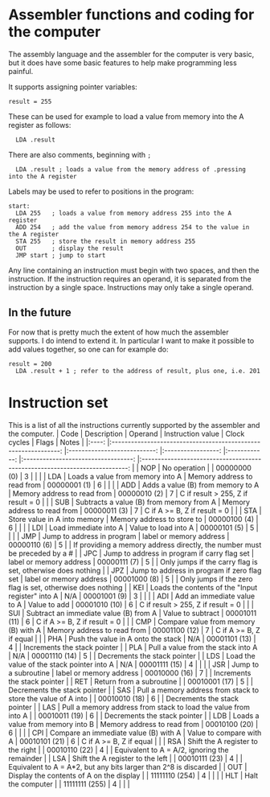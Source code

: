 # Assembler functions and coding for the computer
The assembly language and the assembler for the computer is very basic, but it does have some basic features to help make programming less painful.

It supports assigning pointer variables:
~~~~
result = 255
~~~~
These can be used for example to load a value from memory into the A register as follows:
~~~~
  LDA .result
~~~~
There are also comments, beginning with `;`
~~~~
  LDA .result ; loads a value from the memory address of .pressing into the A register
~~~~

Labels may be used to refer to positions in the program:
~~~~
start:
  LDA 255   ; loads a value from memory address 255 into the A register
  ADD 254   ; add the value from memory address 254 to the value in the A register
  STA 255   ; store the result in memory address 255
  OUT       ; display the result
  JMP start ; jump to start
~~~~

Any line containing an instruction must begin with two spaces, and then the instruction. If the instruction requires an operand, it is separated from the instruction by a single space. Instructions may only take a single operand.

## In the future
For now that is pretty much the extent of how much the assembler supports. I do intend to extend it. In particular I want to make it possible to add values together, so one can for example do:
~~~~
result = 200
  LDA .result + 1 ; refer to the address of result, plus one, i.e. 201
~~~~

# Instruction set
This is a list of all the instructions currently supported by the assembler and the computer.
| Code 	|                           Description                          	|           Operand           	| Instruction value 	| Clock cycles 	|                Flags               	|                                    Notes                                   	|
|:----:	|:--------------------------------------------------------------:	|:---------------------------:	|:-----------------:	|:------------:	|:----------------------------------:	|:--------------------------------------------------------------------------:	|
|  NOP 	|                          No operation                          	|                             	|    00000000 (0)   	|       3      	|                                    	|                                                                            	|
|  LDA 	|                Loads a value from memory into A                	| Memory address to read from 	|    00000001 (1)   	|       6      	|                                    	|                                                                            	|
|  ADD 	|                Adds a value (B) from memory to A               	| Memory address to read from 	|    00000010 (2)   	|       7      	| C if result > 255, Z if result = 0 	|                                                                            	|
|  SUB 	|            Subtracts a value (B) from memory from A            	| Memory address to read from 	|    00000011 (3)   	|       7      	|    C if A >= B, Z if result = 0    	|                                                                            	|
|  STA 	|                  Store value in A into memory                  	|  Memory address to store to 	|    00000100 (4)   	|       6      	|                                    	|                                                                            	|
|  LDI 	|                      Load immediate into A                     	|     Value to load into A    	|    00000101 (5)   	|       5      	|                                    	|                                                                            	|
|  JMP 	|                   Jump to address in program                   	|   label or memory address   	|    00000110 (6)   	|       5      	|                                    	| If providing a memory address directly, the number must be preceded by a # 	|
|  JPC 	|          Jump to address in program if carry flag set          	|   label or memory address   	|    00000111 (7)   	|       5      	|                                    	|         Only jumps if the carry flag is set, otherwise does nothing        	|
|  JPZ 	|           Jump to address in program if zero flag set          	|   label or memory address   	|    00001000 (8)   	|       5      	|                                    	|         Only jumps if the zero flag is set, otherwise does nothing         	|
|  KEI 	|        Loads the contents of the "Input register" into A       	|             N/A             	|    00001001 (9)   	|       3      	|                                    	|                                                                            	|
|  ADI 	|                   Add an immediate value to A                  	|         Value to add        	|   00001010 (10)   	|       6      	| C if result > 255, Z if result = 0 	|                                                                            	|
|  SUI 	|             Subtract an immediate value (B) from A             	|      Value to subtract      	|   00001011 (11)   	|       6      	|    C if A >= B, Z if result = 0    	|                                                                            	|
|  CMP 	|              Compare value from memory (B) with A              	| Memory address to read from 	|   00001100 (12)   	|       7      	|       C if A >= B, Z if equal      	|                                                                            	|
|  PHA 	|               Push the value in A onto the stack               	|             N/A             	|   00001101 (13)   	|       4      	|                                    	|                        Increments the stack pointer                        	|
|  PLA 	|               Pull a value from the stack into A               	|             N/A             	|   00001110 (14)   	|       5      	|                                    	|                        Decrements the stack pointer                        	|
|  LDS 	|           Load the value of the stack pointer into A           	|             N/A             	|   00001111 (15)   	|       4      	|                                    	|                                                                            	|
|  JSR 	|                      Jump to a subroutine                      	|   label or memory address   	|   00010000 (16)   	|       7      	|                                    	|                        Increments the stack pointer                        	|
|  RET 	|                    Return from a subroutine                    	|                             	|   00010001 (17)   	|       5      	|                                    	|                        Decrements the stack pointer                        	|
|  SAS 	|  Pull a memory address from stack to store the value of A into 	|                             	|   00010010 (18)   	|       6      	|                                    	|                        Decrements the stack pointer                        	|
|  LAS 	| Pull a memory address from stack to load the value from into A 	|                             	|   00010011 (19)   	|       6      	|                                    	|                        Decrements the stack pointer                        	|
|  LDB 	|                Loads a value from memory into B                	| Memory address to read from 	|   00010100 (20)   	|       6      	|                                    	|                                                                            	|
|  CPI 	|              Compare an immediate value (B) with A             	|   Value to compare with A   	|   00010101 (21)   	|       6      	|       C if A >= B, Z if equal      	|                                                                            	|
|  RSA 	|                Shift the A register to the right               	|                             	|   00010110 (22)   	|       4      	|                                    	|                Equivalent to A = A/2, ignoring the remainder               	|
|  LSA 	|                Shift the A register to the left                	|                             	|   00010111 (23)   	|       4      	|                                    	|      Equivalent to A = A*2, but any bits larger than 2^8 is discarded      	|
|  OUT 	|            Display the contents of A on the display            	|                             	|   11111110 (254)  	|       4      	|                                    	|                                                                            	|
|  HLT 	|                        Halt the computer                       	|                             	|   11111111 (255)  	|       4      	|                                    	|                                                                            	|